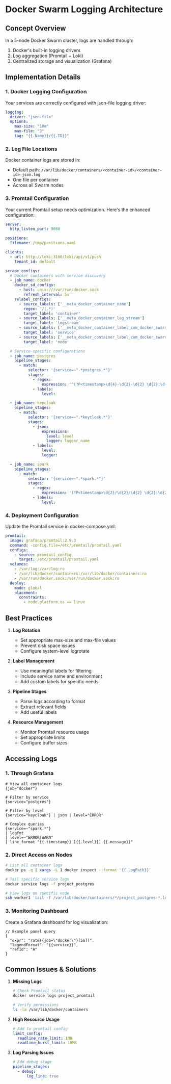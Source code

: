 # Docker Swarm Logging Architecture

## Concept Overview

In a 5-node Docker Swarm cluster, logs are handled through:

1. Docker's built-in logging drivers
2. Log aggregation (Promtail + Loki)
3. Centralized storage and visualization (Grafana)

## Implementation Details

### 1. Docker Logging Configuration

Your services are correctly configured with json-file logging driver:

```yaml
logging:
  driver: "json-file"
  options:
    max-size: "10m"
    max-file: "3"
    tag: "{{.Name}}/{{.ID}}"
```

### 2. Log File Locations

Docker container logs are stored in:

- Default path: `/var/lib/docker/containers/<container-id>/<container-id>-json.log`
- One file per container
- Across all Swarm nodes

### 3. Promtail Configuration

Your current Promtail setup needs optimization. Here's the enhanced configuration:

```yaml
server:
  http_listen_port: 9080

positions:
  filename: /tmp/positions.yaml

clients:
  - url: http://loki:3100/loki/api/v1/push
    tenant_id: default

scrape_configs:
  # Docker containers with service discovery
  - job_name: docker
    docker_sd_configs:
      - host: unix:///var/run/docker.sock
        refresh_interval: 5s
    relabel_configs:
      - source_labels: ['__meta_docker_container_name']
        regex: '/(.*)'
        target_label: 'container'
      - source_labels: ['__meta_docker_container_log_stream']
        target_label: 'logstream'
      - source_labels: ['__meta_docker_container_label_com_docker_swarm_service_name']
        target_label: 'service'
      - source_labels: ['__meta_docker_container_label_com_docker_swarm_node_id']
        target_label: 'node'

  # Service-specific configurations
  - job_name: postgres
    pipeline_stages:
      - match:
          selector: '{service=~".*postgres.*"}'
          stages:
            - regex:
                expression: '^(?P<timestamp>\d{4}-\d{2}-\d{2} \d{2}:\d{2}:\d{2}) (?P<level>\w+): (?P<message>.*)$'
            - labels:
                level:

  - job_name: keycloak
    pipeline_stages:
      - match:
          selector: '{service=~".*keycloak.*"}'
          stages:
            - json:
                expressions:
                  level: level
                  logger: logger_name
            - labels:
                level:
                logger:

  - job_name: spark
    pipeline_stages:
      - match:
          selector: '{service=~".*spark.*"}'
          stages:
            - regex:
                expression: '(?P<timestamp>\d{2}/\d{2}/\d{2} \d{2}:\d{2}:\d{2}) (?P<level>\w+) (?P<message>.*)'
            - labels:
                level:
```

### 4. Deployment Configuration

Update the Promtail service in docker-compose.yml:

```yaml
promtail:
  image: grafana/promtail:2.9.3
  command: -config.file=/etc/promtail/promtail.yaml
  configs:
    - source: promtail_config
      target: /etc/promtail/promtail.yaml
  volumes:
    - /var/log:/var/log:ro
    - /var/lib/docker/containers:/var/lib/docker/containers:ro
    - /var/run/docker.sock:/var/run/docker.sock:ro
  deploy:
    mode: global
    placement:
      constraints:
        - node.platform.os == linux
```

## Best Practices

1. **Log Rotation**
   - Set appropriate max-size and max-file values
   - Prevent disk space issues
   - Configure system-level logrotate

2. **Label Management**
   - Use meaningful labels for filtering
   - Include service name and environment
   - Add custom labels for specific needs

3. **Pipeline Stages**
   - Parse logs according to format
   - Extract relevant fields
   - Add useful labels

4. **Resource Management**
   - Monitor Promtail resource usage
   - Set appropriate limits
   - Configure buffer sizes

## Accessing Logs

### 1. Through Grafana

```logql
# View all container logs
{job="docker"}

# Filter by service
{service="postgres"}

# Filter by level
{service="keycloak"} | json | level="ERROR"

# Complex queries
{service=~"spark.*"} 
| logfmt 
| level=~"ERROR|WARN" 
| line_format "{{.timestamp}} [{{.level}}] {{.message}}"
```

### 2. Direct Access on Nodes

```bash
# List all container logs
docker ps -q | xargs -L 1 docker inspect --format '{{.LogPath}}'

# Tail specific service logs
docker service logs -f project_postgres

# View logs on specific node
ssh worker1 'tail -f /var/lib/docker/containers/*/project_postgres-*.log'
```

### 3. Monitoring Dashboard

Create a Grafana dashboard for log visualization:

```jsonc
// Example panel query
{
  "expr": "rate({job=\"docker\"}[5m])",
  "legendFormat": "{{service}}",
  "refId": "A"
}
```

## Common Issues & Solutions

1. **Missing Logs**

   ```bash
   # Check Promtail status
   docker service logs project_promtail
   
   # Verify permissions
   ls -la /var/lib/docker/containers
   ```

2. **High Resource Usage**

   ```yaml
   # Add to promtail config
   limit_config:
     readline_rate_limit: 1MB
     readline_burst_limit: 10MB
   ```

3. **Log Parsing Issues**

   ```yaml
   # Add debug stage
   pipeline_stages:
     - debug:
         log_line: true
   ```

